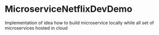 # MicroserviceNetflixDevDemo
Implementation of idea how to build microservice locally while all set of microservices hosted in cloud
